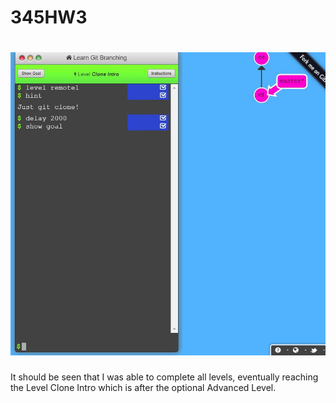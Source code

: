 # 345HW3
# ![GitTutorialComplete](git.JPG)
It should be seen that I was able to complete all levels, eventually reaching the Level Clone Intro which is after the optional Advanced Level.
